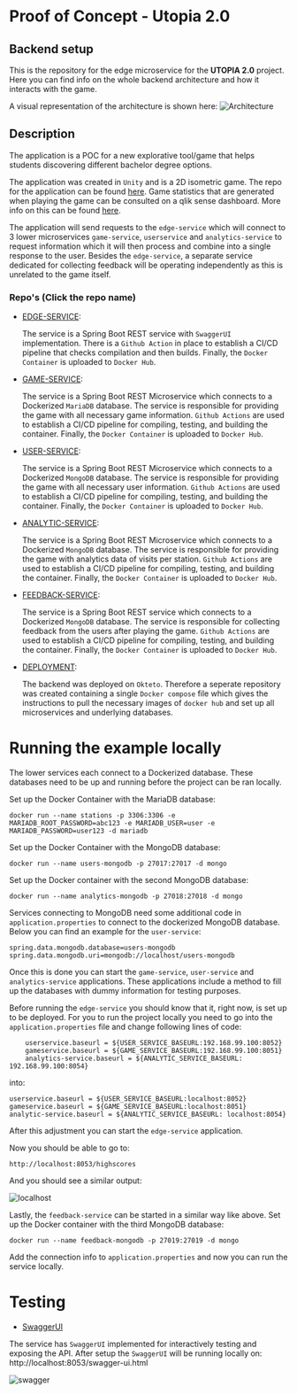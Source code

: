 # Proof of Concept - Utopia 2.0
## Backend setup

This is the repository for the edge microservice for the **UTOPIA 2.0** project. Here you can find info on the whole backend architecture and how it interacts with the game.

A visual representation of the architecture is shown here:
![Architecture](https://user-images.githubusercontent.com/74854941/212564316-a6d3f4fb-cc44-4343-9acc-cf29e612ec1b.png)

## Description
The application is a POC for a new explorative tool/game that helps students discovering different bachelor degree options.

The application was created in `Unity` and is a 2D isometric game. The repo for the application can be found [here](https://github.com/KevinVandeputte-TM/utopia). Game statistics that are generated when playing the game can be consulted on a qlik sense dashboard. More info on this can be found [here](https://github.com/ValerieBecquart/project4website).

The application will send requests to the `edge-service` which will connect to 3 lower microservices `game-service`, `userservice` and `analytics-service` to request information which it will then process and combine into a single response to the user. Besides the `edge-service`, a separate service dedicated for collecting feedback will be operating independently as this is unrelated to the game itself.

### Repo's (Click the repo name)
- [EDGE-SERVICE](https://github.com/KevinVandeputte-TM/utopia_edgeservice):

  The service is a Spring Boot REST service with `SwaggerUI` implementation. There is a `Github Action` in place to establish a CI/CD pipeline that checks compilation and then builds. Finally, the `Docker Container` is uploaded to `Docker Hub`.


- [GAME-SERVICE](https://github.com/KevinVandeputte-TM/utopia_game-service):

  The service is a Spring Boot REST Microservice which connects to a Dockerized `MariaDB` database. The service is responsible for providing the game with all necessary game information. `Github Actions` are used to establish a CI/CD pipeline for compiling, testing, and building the container. Finally, the `Docker Container` is uploaded to `Docker Hub`.


- [USER-SERVICE](https://github.com/KevinVandeputte-TM/utopia_userservice):

  The service is a Spring Boot REST Microservice which connects to a Dockerized `MongoDB` database. The service is responsible for providing the game with all necessary user information. `Github Actions` are used to establish a CI/CD pipeline for compiling, testing, and building the container. Finally, the `Docker Container` is uploaded to `Docker Hub`.


- [ANALYTIC-SERVICE](https://github.com/KevinVandeputte-TM/utopia_analytic-service):

  The service is a Spring Boot REST Microservice which connects to a Dockerized `MongoDB` database. The service is responsible for providing the game with analytics data of visits per station. `Github Actions` are used to establish a CI/CD pipeline for compiling, testing, and building the container. Finally, the `Docker Container` is uploaded to `Docker Hub`.
  
- [FEEDBACK-SERVICE](https://github.com/KevinVandeputte-TM/utopia_feedback-service):

  The service is a Spring Boot REST service which connects to a Dockerized `MongoDB` database. The service is responsible for collecting feedback from the users after playing the game. `Github Actions` are used to establish a CI/CD pipeline for compiling, testing, and building the container. Finally, the `Docker Container` is uploaded to `Docker Hub`.

- [DEPLOYMENT](https://github.com/KevinVandeputte-TM/utopia_microservices-docker-compose):

  The backend was deployed on `Okteto`. Therefore a seperate repository was created containing a single `Docker compose` file which gives the instructions to pull the necessary images of `docker hub` and set up all microservices and underlying databases.

# Running the example locally

The lower services each connect to a Dockerized database. These databases need to be up and running before the project can be ran locally.

Set up the Docker Container with the MariaDB database:
``` pwsh
docker run --name stations -p 3306:3306 -e MARIADB_ROOT_PASSWORD=abc123 -e MARIADB_USER=user -e MARIADB_PASSWORD=user123 -d mariadb
```

Set up the Docker Container with the MongoDB database:
``` pwsh
docker run --name users-mongodb -p 27017:27017 -d mongo 
```

Set up the Docker container with the second MongoDB database:
``` pwsh
docker run --name analytics-mongodb -p 27018:27018 -d mongo 
```

Services connecting to MongoDB need some additional code in `application.properties` to connect to the dockerized MongoDB database. Below you can find an example for the `user-service`:
``` pwsh
spring.data.mongodb.database=users-mongodb
spring.data.mongodb.uri=mongodb://localhost/users-mongodb
```

Once this is done you can start the `game-service`, `user-service` and `analytics-service` applications. These applications include a method to fill up the databases with dummy information for testing purposes.

Before running the `edge-service` you should know that it, right now, is set up to be deployed. For you to run the project locally you need to go into the `application.properties` file and change following lines of code:
``` pwsh
    userservice.baseurl = ${USER_SERVICE_BASEURL:192.168.99.100:8052}
    gameservice.baseurl = ${GAME_SERVICE_BASEURL:192.168.99.100:8051}
    analytics-service.baseurl = ${ANALYTIC_SERVICE_BASEURL: 192.168.99.100:8054}
```
into:
``` pwsh
userservice.baseurl = ${USER_SERVICE_BASEURL:localhost:8052}
gameservice.baseurl = ${GAME_SERVICE_BASEURL:localhost:8051}
analytic-service.baseurl = ${ANALYTIC_SERVICE_BASEURL: localhost:8054}

```

After this adjustment you can start the `edge-service` application.

Now you should be able to go to:
``` pwsh
http://localhost:8053/highscores
```
And you should see a similar output:

![localhost](https://user-images.githubusercontent.com/58487061/210269210-9888dbc5-2f13-4348-8256-a6a2cd4dbd22.png)

Lastly, the `feedback-service` can be started in a similar way like above. Set up the Docker container with the third MongoDB database:
``` pwsh
docker run --name feedback-mongodb -p 27019:27019 -d mongo
```
Add the connection info to `application.properties` and now you can run the service locally.

# Testing

- [SwaggerUI](https://swagger.io/tools/swagger-ui/)

The service has `SwaggerUI` implemented for interactively testing and exposing the API. After setup the `SwaggerUI` will be running locally on: http://localhost:8053/swagger-ui.html

![swagger](https://user-images.githubusercontent.com/58487061/210269308-b9232468-ade5-4180-bbbd-b2c9717880b1.png)
